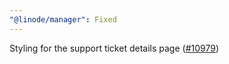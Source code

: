 ```yaml
---
"@linode/manager": Fixed
---
```


Styling for the support ticket details page ([#10979](https://github.com/linode/manager/pull/10979))

